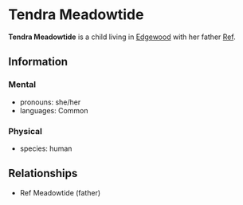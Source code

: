 # Tendra Meadowtide

**Tendra Meadowtide** is a child living in [Edgewood](../edgewood/edgewood.md) with her father [Ref](../../../../ch-2-people-of-mote/organizations/edgewood-construction/members/ref-meadowtide.md).

## Information

### Mental

- pronouns: she/her
- languages: Common

### Physical

- species: human

## Relationships

- Ref Meadowtide (father)
